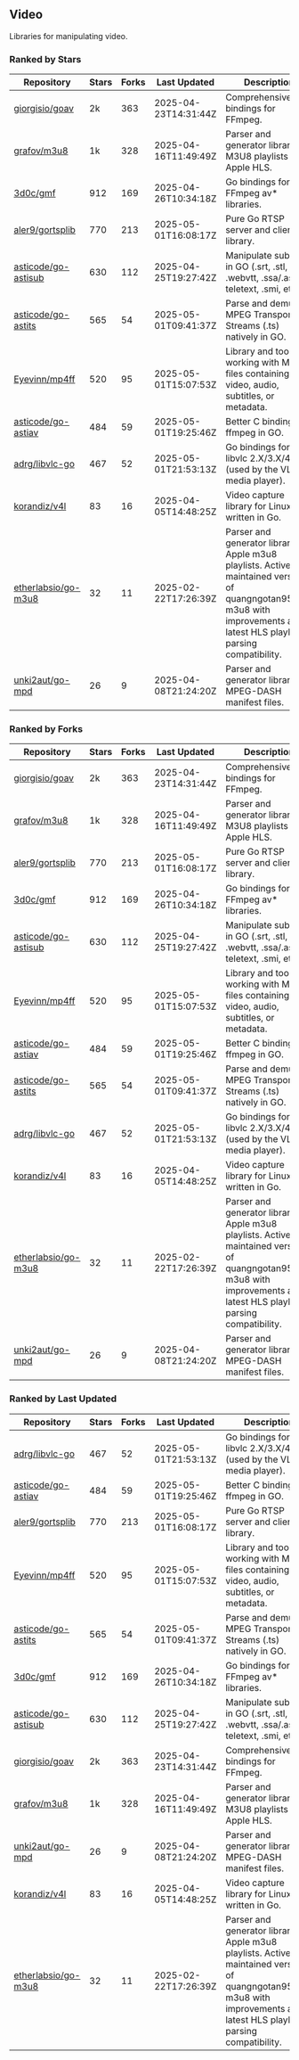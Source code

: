 ## Video

Libraries for manipulating video.

### Ranked by Stars

| Repository | Stars | Forks | Last Updated | Description | 
|------------|-------|-------|--------------|-------------|
| [giorgisio/goav](https://github.com/giorgisio/goav) | 2k | 363 | 2025-04-23T14:31:44Z |  Comprehensive Go bindings for FFmpeg. |
| [grafov/m3u8](https://github.com/grafov/m3u8) | 1k | 328 | 2025-04-16T11:49:49Z |  Parser and generator library of M3U8 playlists for Apple HLS. |
| [3d0c/gmf](https://github.com/3d0c/gmf) | 912 | 169 | 2025-04-26T10:34:18Z |  Go bindings for FFmpeg av\* libraries. |
| [aler9/gortsplib](https://github.com/aler9/gortsplib) | 770 | 213 | 2025-05-01T16:08:17Z |  Pure Go RTSP server and client library. |
| [asticode/go-astisub](https://github.com/asticode/go-astisub) | 630 | 112 | 2025-04-25T19:27:42Z |  Manipulate subtitles in GO (.srt, .stl, .ttml, .webvtt, .ssa/.ass, teletext, .smi, etc.). |
| [asticode/go-astits](https://github.com/asticode/go-astits) | 565 | 54 | 2025-05-01T09:41:37Z |  Parse and demux MPEG Transport Streams (.ts) natively in GO. |
| [Eyevinn/mp4ff](https://github.com/Eyevinn/mp4ff) | 520 | 95 | 2025-05-01T15:07:53Z |  Library and tools for working with MP4 files containing video, audio, subtitles, or metadata. |
| [asticode/go-astiav](https://github.com/asticode/go-astiav) | 484 | 59 | 2025-05-01T19:25:46Z |  Better C bindings for ffmpeg in GO. |
| [adrg/libvlc-go](https://github.com/adrg/libvlc-go) | 467 | 52 | 2025-05-01T21:53:13Z |  Go bindings for libvlc 2.X/3.X/4.X (used by the VLC media player). |
| [korandiz/v4l](https://github.com/korandiz/v4l) | 83 | 16 | 2025-04-05T14:48:25Z |  Video capture library for Linux, written in Go. |
| [etherlabsio/go-m3u8](https://github.com/etherlabsio/go-m3u8) | 32 | 11 | 2025-02-22T17:26:39Z |  Parser and generator library for Apple m3u8 playlists. Actively maintained version of quangngotan95/go-m3u8 with improvements and latest HLS playlist parsing compatibility. |
| [unki2aut/go-mpd](https://github.com/unki2aut/go-mpd) | 26 | 9 | 2025-04-08T21:24:20Z |  Parser and generator library for MPEG-DASH manifest files. |

### Ranked by Forks

| Repository | Stars | Forks | Last Updated | Description | 
|------------|-------|-------|--------------|-------------|
| [giorgisio/goav](https://github.com/giorgisio/goav) | 2k | 363 | 2025-04-23T14:31:44Z |  Comprehensive Go bindings for FFmpeg. |
| [grafov/m3u8](https://github.com/grafov/m3u8) | 1k | 328 | 2025-04-16T11:49:49Z |  Parser and generator library of M3U8 playlists for Apple HLS. |
| [aler9/gortsplib](https://github.com/aler9/gortsplib) | 770 | 213 | 2025-05-01T16:08:17Z |  Pure Go RTSP server and client library. |
| [3d0c/gmf](https://github.com/3d0c/gmf) | 912 | 169 | 2025-04-26T10:34:18Z |  Go bindings for FFmpeg av\* libraries. |
| [asticode/go-astisub](https://github.com/asticode/go-astisub) | 630 | 112 | 2025-04-25T19:27:42Z |  Manipulate subtitles in GO (.srt, .stl, .ttml, .webvtt, .ssa/.ass, teletext, .smi, etc.). |
| [Eyevinn/mp4ff](https://github.com/Eyevinn/mp4ff) | 520 | 95 | 2025-05-01T15:07:53Z |  Library and tools for working with MP4 files containing video, audio, subtitles, or metadata. |
| [asticode/go-astiav](https://github.com/asticode/go-astiav) | 484 | 59 | 2025-05-01T19:25:46Z |  Better C bindings for ffmpeg in GO. |
| [asticode/go-astits](https://github.com/asticode/go-astits) | 565 | 54 | 2025-05-01T09:41:37Z |  Parse and demux MPEG Transport Streams (.ts) natively in GO. |
| [adrg/libvlc-go](https://github.com/adrg/libvlc-go) | 467 | 52 | 2025-05-01T21:53:13Z |  Go bindings for libvlc 2.X/3.X/4.X (used by the VLC media player). |
| [korandiz/v4l](https://github.com/korandiz/v4l) | 83 | 16 | 2025-04-05T14:48:25Z |  Video capture library for Linux, written in Go. |
| [etherlabsio/go-m3u8](https://github.com/etherlabsio/go-m3u8) | 32 | 11 | 2025-02-22T17:26:39Z |  Parser and generator library for Apple m3u8 playlists. Actively maintained version of quangngotan95/go-m3u8 with improvements and latest HLS playlist parsing compatibility. |
| [unki2aut/go-mpd](https://github.com/unki2aut/go-mpd) | 26 | 9 | 2025-04-08T21:24:20Z |  Parser and generator library for MPEG-DASH manifest files. |

### Ranked by Last Updated

| Repository | Stars | Forks | Last Updated | Description | 
|------------|-------|-------|--------------|-------------|
| [adrg/libvlc-go](https://github.com/adrg/libvlc-go) | 467 | 52 | 2025-05-01T21:53:13Z |  Go bindings for libvlc 2.X/3.X/4.X (used by the VLC media player). |
| [asticode/go-astiav](https://github.com/asticode/go-astiav) | 484 | 59 | 2025-05-01T19:25:46Z |  Better C bindings for ffmpeg in GO. |
| [aler9/gortsplib](https://github.com/aler9/gortsplib) | 770 | 213 | 2025-05-01T16:08:17Z |  Pure Go RTSP server and client library. |
| [Eyevinn/mp4ff](https://github.com/Eyevinn/mp4ff) | 520 | 95 | 2025-05-01T15:07:53Z |  Library and tools for working with MP4 files containing video, audio, subtitles, or metadata. |
| [asticode/go-astits](https://github.com/asticode/go-astits) | 565 | 54 | 2025-05-01T09:41:37Z |  Parse and demux MPEG Transport Streams (.ts) natively in GO. |
| [3d0c/gmf](https://github.com/3d0c/gmf) | 912 | 169 | 2025-04-26T10:34:18Z |  Go bindings for FFmpeg av\* libraries. |
| [asticode/go-astisub](https://github.com/asticode/go-astisub) | 630 | 112 | 2025-04-25T19:27:42Z |  Manipulate subtitles in GO (.srt, .stl, .ttml, .webvtt, .ssa/.ass, teletext, .smi, etc.). |
| [giorgisio/goav](https://github.com/giorgisio/goav) | 2k | 363 | 2025-04-23T14:31:44Z |  Comprehensive Go bindings for FFmpeg. |
| [grafov/m3u8](https://github.com/grafov/m3u8) | 1k | 328 | 2025-04-16T11:49:49Z |  Parser and generator library of M3U8 playlists for Apple HLS. |
| [unki2aut/go-mpd](https://github.com/unki2aut/go-mpd) | 26 | 9 | 2025-04-08T21:24:20Z |  Parser and generator library for MPEG-DASH manifest files. |
| [korandiz/v4l](https://github.com/korandiz/v4l) | 83 | 16 | 2025-04-05T14:48:25Z |  Video capture library for Linux, written in Go. |
| [etherlabsio/go-m3u8](https://github.com/etherlabsio/go-m3u8) | 32 | 11 | 2025-02-22T17:26:39Z |  Parser and generator library for Apple m3u8 playlists. Actively maintained version of quangngotan95/go-m3u8 with improvements and latest HLS playlist parsing compatibility. |

